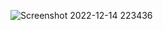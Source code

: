 
![Screenshot 2022-12-14 223436](https://user-images.githubusercontent.com/120053328/207784770-656bafe4-f1c8-42f4-b72c-13b12aa5ae95.png)
